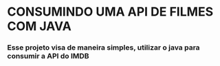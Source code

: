 # CONSUMINDO UMA API DE FILMES COM JAVA

### Esse projeto visa de maneira simples, utilizar o java para consumir a API do IMDB
